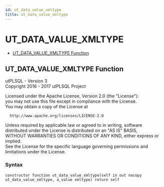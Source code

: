 ```yaml
---
id: ut_data_value_xmltype
title: ut_data_value_xmltype
---
```


# UT_DATA_VALUE_XMLTYPE






- [UT_DATA_VALUE_XMLTYPE Function](#ut_data_value_xmltype)












 
## UT_DATA_VALUE_XMLTYPE Function<a name="ut_data_value_xmltype"></a>


<p>
<p>utPLSQL - Version 3<br />  Copyright 2016 - 2017 utPLSQL Project</p><p>  Licensed under the Apache License, Version 2.0 (the &quot;License&quot;):<br />  you may not use this file except in compliance with the License.<br />  You may obtain a copy of the License at</p><pre><code>  http://www.apache.org/licenses/LICENSE-2.0</code></pre><p>  Unless required by applicable law or agreed to in writing, software<br />  distributed under the License is distributed on an &quot;AS IS&quot; BASIS,<br />  WITHOUT WARRANTIES OR CONDITIONS OF ANY KIND, either express or implied.<br />  See the License for the specific language governing permissions and<br />  limitations under the License.</p>
</p>

### Syntax
```plsql
constructor function ut_data_value_xmltype(self in out nocopy ut_data_value_xmltype, a_value xmltype) return self
```

 





 
